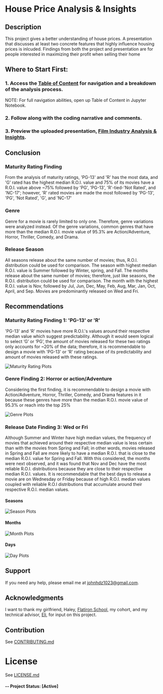 # House Price Analysis & Insights

## Description 
This project gives a better understanding of house prices. A presentation that discusses at least two concrete features that highly influence housing prices is inlcuded. Findings from both the project and presentation are for people interested in maximizing their profit when selling their home


## Where to Start First:

### 1. Access the [Table of Content](https://github.com/JohnPaulHernandezAlcala/Movie_Analysis/blob/master/Table%20of%20Content.ipynb) for navigation and a breakdown of the analysis process.
NOTE: For full navigation abilities, open up Table of Content in Jupyter Notebook.
### 2. Follow along with the coding narrative and comments.
### 3. Preview the uploaded presentation, [Film Industry Analysis & Insights](https://github.com/JohnPaulHernandezAlcala/Movie_Analysis/blob/master/Presentation-Film%20Industry%20Analysis%20%26%20Insights.pdf).

## Conclusion
### Maturity Rating Finding
From the analysis of maturity ratings,  'PG-13' and 'R' has the most data, and 'G' rated has the highest median R.O.I. value and 75% of its movies have a R.O.I. value above ~75% followed by 'PG', 'PG-13', 'R'-tied-'Not Rated', and 'NC-17'; however, 'R' rated movies are made the most followed by 'PG-13', 'PG', 'Not Rated', 'G', and 'NC-17'

### Genre
Genre for a movie is rarely limited to only one. Therefore, genre variations were analyzed instead. Of the genre variations, common genres that have more than the median R.O.I. movie value of 95.3% are Action/Adventure, Horror, Thriller, Comedy, and Drama.

### Release Season
All seasons release about the same number of movies; thus, R.O.I. distribution could be used for comparison. The season with highest median R.O.I. value is Summer followed by Winter, spring, and Fall. The months release about the same number of movies; therefore, just like seasons, the R.O.I. distribution could be used for comparison. The month with the highest R.O.I. value is Nov, followed by Jul, Jun, Dec, May, Feb, Aug, Mar, Jan, Oct, April, and Sep. Movies are predominantly released on Wed and Fri.

## Recommendations
### Maturity Rating Finding 1: 'PG-13' or 'R' 
 'PG-13' and 'R' movies have more R.O.I.'s values around their respective median value which suggest predictability. Although it would seem logical to select ‘G’ or ‘PG’, the amount of movies released for these two ratings only accounts for ~20% of the data; therefore, it is recommendable to design a movie with 'PG-13' or 'R' rating because of its predictability and amount of movies released with these ratings.


![Maturity Rating Plots](https://github.com/JohnPaulHernandezAlcala/Movie_Analysis/blob/master/MaturityRatings.png?raw=true)

### Genre Finding 2:  Horror or action/Adventure 
Considering the first finding, it is recommendable to design a movie with Action/Adventure, Horror, Thriller, Comedy, and Drama features in it because these genres have more than the median R.O.I. movie value of 95.3% or reach into the top 25%

![Genre Plots](https://github.com/JohnPaulHernandezAlcala/Movie_Analysis/blob/master/Genres.png?raw=true)

### Release Date Finding 3: Wed or Fri
Although Summer and Winter have high median values, the frequency of movies that achieved around their respective median value is less certain than with the movies from Spring and Fall; in other words, movies released in Spring and Fall are more likely to have a median R.O.I. that is close to the median R.O.I. value for Spring and Fall.
With this considered, the months were next observed, and it was found that Nov and Dec have the most reliable R.O.I. distributions because they are close to their respective median R.O.I. values. It is recommendable that the best days to release a movie are on Wednesday or Friday because of high R.O.I. median values coupled with reliable R.O.I distributions that accumulate around their respective R.O.I. median values.

#### Seasons
![Season Plots](https://github.com/JohnPaulHernandezAlcala/Movie_Analysis/blob/master/ReleaseSeasons.png?raw=true)


#### Months
![Month Plots](https://github.com/JohnPaulHernandezAlcala/Movie_Analysis/blob/master/ReleaseMonths.png?raw=true)


#### Days
![Day Plots](https://github.com/JohnPaulHernandezAlcala/Movie_Analysis/blob/master/ReleaseDay.png?raw=true)

## Support
If you need any help, please email me at johnhdz1023@gmail.com.

## Acknowledgments
I want to thank my girlfriend, Haley, [Flatiron School](https://flatironschool.com/), my cohort, and my technical advisor, [Eli](http://linkedin.com/in/jacob-eli-thomas-4377037), for input on this project.

## Contribution
See [CONTRIBUTING.md](https://github.com/JohnPaulHernandezAlcala/Movie_Analysis/blob/master/CONTRIBUTING.md)

# License
See [LICENSE.md](https://github.com/JohnPaulHernandezAlcala/Movie_Analysis/blob/master/LICENSE.md)

#### -- Project Status: [Active]
